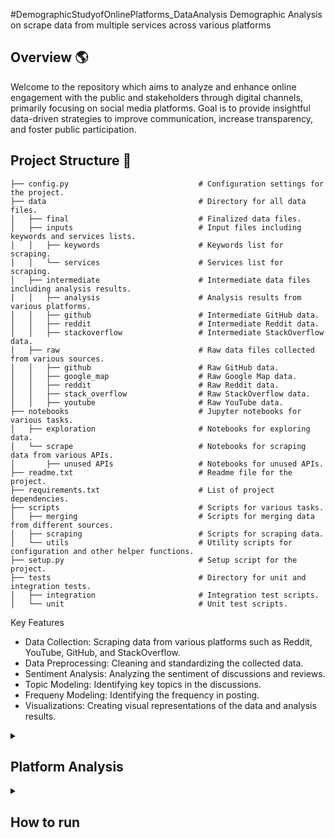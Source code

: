 #DemographicStudyofOnlinePlatforms_DataAnalysis
Demographic Analysis on scrape data from multiple services across various platforms​  ​

## Overview :earth_americas:

Welcome to the repository which aims to analyze and enhance online engagement with the public and stakeholders through digital channels, primarily focusing on social media platforms. Goal is to provide insightful data-driven strategies to improve communication, increase transparency, and foster public participation.


## Project Structure :file_folder:

```
├── config.py                             # Configuration settings for the project.
├── data                                  # Directory for all data files.
│   ├── final                             # Finalized data files.
│   ├── inputs                            # Input files including keywords and services lists.
│   │   ├── keywords                      # Keywords list for scraping.
│   │   └── services                      # Services list for scraping.
│   ├── intermediate                      # Intermediate data files including analysis results.
│   │   ├── analysis                      # Analysis results from various platforms.
│   │   ├── github                        # Intermediate GitHub data.
│   │   ├── reddit                        # Intermediate Reddit data.
│   │   ├── stackoverflow                 # Intermediate StackOverflow data.
│   ├── raw                               # Raw data files collected from various sources.
│   │   ├── github                        # Raw GitHub data.
│   │   ├── google_map                    # Raw Google Map data.
│   │   ├── reddit                        # Raw Reddit data.
│   │   ├── stack_overflow                # Raw StackOverflow data.
│   │   ├── youtube                       # Raw YouTube data.
├── notebooks                             # Jupyter notebooks for various tasks.
│   ├── exploration                       # Notebooks for exploring data.
│   └── scrape                            # Notebooks for scraping data from various APIs.
│       ├── unused APIs                   # Notebooks for unused APIs.
├── readme.txt                            # Readme file for the project.
├── requirements.txt                      # List of project dependencies.
├── scripts                               # Scripts for various tasks.
│   ├── merging                           # Scripts for merging data from different sources.
│   ├── scraping                          # Scripts for scraping data.
│   └── utils                             # Utility scripts for configuration and other helper functions.
├── setup.py                              # Setup script for the project.
├── tests                                 # Directory for unit and integration tests.
│   ├── integration                       # Integration test scripts.
│   └── unit                              # Unit test scripts.

```

Key Features

+ Data Collection: Scraping data from various platforms such as Reddit, YouTube, GitHub, and StackOverflow.
+ Data Preprocessing: Cleaning and standardizing the collected data.
+ Sentiment Analysis: Analyzing the sentiment of discussions and reviews.
+ Topic Modeling: Identifying key topics in the discussions.
+ Frequeny Modeling: Identifying the frequency in posting.
+ Visualizations: Creating visual representations of the data and analysis results.

<details><summary><h2> Platform Analysis</h2></summary>
<p>

### Reddit
+ Observations: 3,232,264
+ Years: 2009-2024
+ Upvotes per Post: Average - 18,369, Median - 6,070
+ Upvotes per Comment: Average - 16, Median - 2

### YouTube
+ Channels Analyzed: 9 services
+ Number of Videos: 30,474
+ Total Views: 1.53 billion
+ Total Likes: 19.46 million
+ Subscriber Count: 4.26 million

### GitHub
+ Observations: 82
+ Years: 2013-2024
+ Stars per Repository: Average - 3
+ Forks per Repository: Average - 1
+ Open Issues per Repository: Average - 0

### StackOverflow
+ Observations: 1792 questions about 112 Gov services keywords
+ Specific Observations: 596 on Australia Post
+ Average Views per Question: 1572
+ Answered Questions: All questions were at least answered once
+ Noteworthy Question: "How do I validate an Australian Medicare number?"
+ User Engagement: Peaked in 2017, declining due to AI tools like ChatGPT.
</p>
</details>


<details><summary><h2> How to run</h2></summary>
<p>

To get started with this project, clone this repository to your local machine:

```bash
git clone <SSH url>
```

Navigate to the project directory:

```bash
cd <Project name>
```


1. Ensure you have Python installed on your system.
2. Set up your Python environment by installing the required packages. You can use pip for this:

```
pip install -r requirements.txt
```

3. Setup:

Install the required dependencies using pip install -r requirements.txt.
Configure the project settings in config.py.

4. Data Collection:

Run the scraping scripts located in the scripts/scraping directory to collect data from various platforms.
For example in `scripts/scraping`:


5. Data Preprocessing:

Use the preprocessing scripts in the scripts/merging directory to clean and standardize the collected data.

6. Analysis:

Explore the data and perform analysis using the Jupyter notebooks in the notebooks/exploration directory.
7. Reporting:

Generate reports and visualizations based on the analysis results.
</p>
</details>


